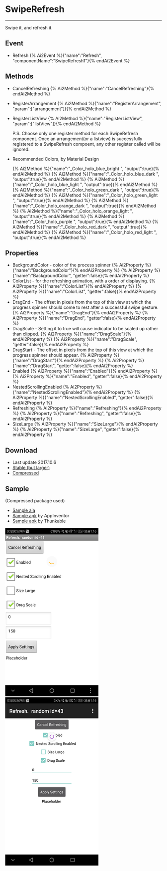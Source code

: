 # SwipeRefresh

---

Swipe it, and refresh it.

## Event

* Refresh
  {% Ai2Event %}{"name":"Refresh", "componentName":"SwipeRefresh1"}{% endAi2Event %}

## Methods

* CancelRefreshing
  {% Ai2Method %}{"name":"CancelRefreshing"}{% endAi2Method %}
* RegisterArrangement
  {% Ai2Method %}{"name":"RegisterArrangement", "param":["arrangement"]}{% endAi2Method %}
* RegisterListView
  {% Ai2Method %}{"name":"RegisterListView", "param":["listView"]}{% endAi2Method %}

  P.S. Choose only one register method for each SwipeRefresh component. Once an arrangement(or a listview) is successfully registered to a SwipeRefresh compoent, any other register called will be ignored.

* Recommended Colors, by Material Design

  {% Ai2Method %}{"name":"_Color_holo_blue_bright ", "output":true}{% endAi2Method %}
  {% Ai2Method %}{"name":"_Color_holo_blue_dark ", "output":true}{% endAi2Method %}
  {% Ai2Method %}{"name":"_Color_holo_blue_light ", "output":true}{% endAi2Method %}
  {% Ai2Method %}{"name":"_Color_holo_green_dark ", "output":true}{% endAi2Method %}
  {% Ai2Method %}{"name":"_Color_holo_green_light ", "output":true}{% endAi2Method %}
  {% Ai2Method %}{"name":"_Color_holo_orange_dark ", "output":true}{% endAi2Method %}
  {% Ai2Method %}{"name":"_Color_holo_orange_light ", "output":true}{% endAi2Method %}
  {% Ai2Method %}{"name":"_Color_holo_purple ", "output":true}{% endAi2Method %}
  {% Ai2Method %}{"name":"_Color_holo_red_dark ", "output":true}{% endAi2Method %}
  {% Ai2Method %}{"name":"_Color_holo_red_light ", "output":true}{% endAi2Method %}

## Properties

* BackgroundColor - color of the process spinner
  {% Ai2Property %}{"name":"BackgroundColor"}{% endAi2Property %}
  {% Ai2Property %}{"name":"BackgroundColor", "getter":false}{% endAi2Property %}
* ColorList - for the refreshing animation, with a order of displaying.
  {% Ai2Property %}{"name":"ColorList"}{% endAi2Property %}
  {% Ai2Property %}{"name":"ColorList", "getter":false}{% endAi2Property %}
* DragEnd - The offset in pixels from the top of this view at which the progress spinner should come to rest after a successful swipe gesture.
  {% Ai2Property %}{"name":"DragEnd"}{% endAi2Property %}
  {% Ai2Property %}{"name":"DragEnd", "getter":false}{% endAi2Property %}
* DragScale - Setting it to true will cause indicator to be scaled up rather than clipped.
  {% Ai2Property %}{"name":"DragScale"}{% endAi2Property %}
  {% Ai2Property %}{"name":"DragScale", "getter":false}{% endAi2Property %}
* DragStart - The offset in pixels from the top of this view at which the progress spinner should appear.
  {% Ai2Property %}{"name":"DragStart"}{% endAi2Property %}
  {% Ai2Property %}{"name":"DragStart", "getter":false}{% endAi2Property %}
* Enabled
  {% Ai2Property %}{"name":"Enabled"}{% endAi2Property %}
  {% Ai2Property %}{"name":"Enabled", "getter":false}{% endAi2Property %}
* NestedScrollingEnabled
  {% Ai2Property %}{"name":"NestedScrollingEnabled"}{% endAi2Property %}
  {% Ai2Property %}{"name":"NestedScrollingEnabled", "getter":false}{% endAi2Property %}
* Refreshing
  {% Ai2Property %}{"name":"Refreshing"}{% endAi2Property %}
  {% Ai2Property %}{"name":"Refreshing", "getter":false}{% endAi2Property %}
* SizeLarge
  {% Ai2Property %}{"name":"SizeLarge"}{% endAi2Property %}
  {% Ai2Property %}{"name":"SizeLarge", "getter":false}{% endAi2Property %}

## Download

* Last update 2017.10.6
* <a href="/aix/cn.colintree.aix.SwipeRefresh.Stable.aix" target="_blank">Stable (but larger)</a>
* <a href="/aix/cn.colintree.aix.SwipeRefresh.Compressed.aix" target="_blank">Compressed</a>

## Sample

(Compressed package used)

* [Sample aia](https://github.com/ColinTree/aix_colintree_cn/releases/download/SwipeRefreshTest/SwipeRefreshTest_en.aia)   
* [Sample apk](https://github.com/ColinTree/aix_colintree_cn/releases/download/SwipeRefreshTest/SwipeRefreshTest_en_appinventor.apk) by AppInventor  
* [Sample apk](https://github.com/ColinTree/aix_colintree_cn/releases/download/SwipeRefreshTest/SwipeRefreshTest_en_thunkable.apk) by Thunkable  

![](../images/SwipeRefresh/Screenshot_appinventor.png)
![](../images/SwipeRefresh/Screenshot_thunkable.png)